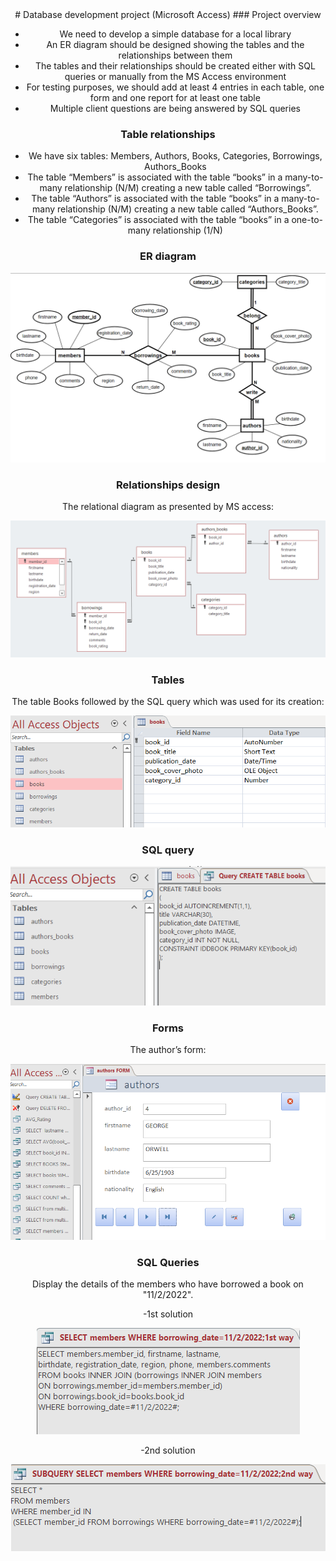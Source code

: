 <div align="center">
# Database development project (Microsoft Access)
### Project overview

-	We need to develop a simple database for a local library
-	An ER diagram should be designed showing the tables and the relationships between them
-	The tables and their relationships should be created either with SQL queries or manually from the MS Access environment
-	For testing purposes, we should add at least 4 entries in each table, one form and one report for at least one table
-	Multiple client questions are being answered by SQL queries

### Table relationships

-	We have six tables: Members, Authors, Books, Categories, Borrowings, Authors_Books 
-	The table “Members” is associated with the table “books” in a many-to-many relationship (N/M) creating a new table called “Borrowings”.
-	The table “Authors” is associated with the table “books” in a many-to-many relationship (N/M) creating a new table called “Authors_Books”.
-	The table “Categories” is associated with the table “books” in a one-to-many relationship (1/N)
 
### ER diagram

![ER diagram](/images/ER_diagram.png?raw=true)

### Relationships design
The relational diagram as presented by MS access:

![ralational_diagram](/images/Relational_diagram.png?raw=true)

### Tables
The table Books followed by the SQL query which was used for its creation:

![books_table](/images/books_table.png?raw=true)

### SQL query
![books_table_create](/images/books_table_create.png?raw=true)

### Forms
The author’s form:  

![form](/images/Form.png?raw=true)

### SQL Queries

Display the details of the members who have borrowed a book on "11/2/2022".

-1st solution

![Query_1st](/images/Query_1st.png?raw=true)

-2nd solution

  ![Query_2nd](/images/Query_2nd.png?raw=true)
</div>
